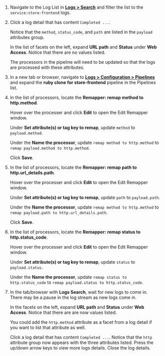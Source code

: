1. Navigate to the Log List in <a href="https://app.datadoghq.com/logs" target="_blank">**Logs > Search**</a> and filter the list to the `service:store-frontend` logs.

2. Click a log detail that has content `Completed ...`.

    Notice that the `method`, `status_code`, and `path` are listed in the `payload` attributes group. 

    In the list of facets on the left, expand **URL path** and **Status** under **Web Access**. Notice that there are no values listed.

    The processors in the pipeline will need to be updated so that the logs are processed with these attributes.

3. In a new tab or browser, navigate to <a href="https://app.datadoghq.com/logs/pipelines/" target="_datadog">**Logs > Configuration > Pipelines**</a> and expand the **ruby clone for store-frontend** pipeline in the Pipelines list.

4. In the list of processors, locate the **Remapper: remap method to http.method**. 

    Hover over the processer and click **Edit** to open the Edit Remapper window. 
    
    Under **Set attribute(s) or tag key to remap**, update `method` to `payload.method`. 
    
    Under the **Name the processor**, update `remap method to http.method` to `remap payload.method to http.method`.

    Click **Save**.

5. In the list of processors, locate the **Remapper: remap path to http.url_details.path**. 

    Hover over the processer and click **Edit** to open the Edit Remapper window. 
    
    Under **Set attribute(s) or tag key to remap**, update `path` to `payload.path`. 
    
    Under the **Name the processor**, update `remap method to http.method` to `remap payload.path to http.url_details.path`.

    Click **Save**.

6. In the list of processors, locate the **Remapper: remap status to http.status_code**. 

    Hover over the processer and click **Edit** to open the Edit Remapper window. 
    
    Under **Set attribute(s) or tag key to remap**, update `status` to `payload.status`. 
    
    Under the **Name the processor**, update `remap status to http.status_code` to `remap payload.status to http.status_code`.

7. In the tab/browser with **Logs Search**, wait for new logs to come in. There may be a pause in the log stream as new logs come in. 

    In the facets on the left, expand **URL path** and **Status** under **Web Access**. Notice that there are are now values listed. 
    
    You could add the `http.method` attribute as a facet from a log detail if you want to list that attribute as well. 
    
    Click a log detail that has content `Completed ...`. Notice that the `http` attribute group now appears with the three attributes listed. Press the up/down arrow keys to view more logs details. Close the log details.
